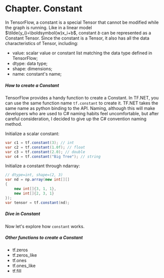 # Chapter. Constant

In TensorFlow, a constant is a special Tensor that cannot be modified while the graph is running. Like in a linear model $\tilde{y_i}=\boldsymbol{w}x_i+b$, constant $b$ can be represented as a Constant Tensor. Since the constant is a Tensor, it also has all the data characteristics of Tensor, including:

* value: scalar value or constant list matching the data type defined in TensorFlow;
* dtype: data type;
* shape: dimensions;
* name: constant's name;



##### How to create a Constant

TensorFlow provides a handy function to create a Constant. In TF.NET, you can use the same function name `tf.constant` to create it. TF.NET takes the same name as python binding to the API. Naming, although this will make developers who are used to C# naming habits feel uncomfortable, but after careful consideration, I decided to give up the C# convention naming method.

Initialize a scalar constant:

```csharp
var c1 = tf.constant(3); // int
var c2 = tf.constant(1.0f); // float
var c3 = tf.constant(2.0); // double
var c4 = tf.constant("Big Tree"); // string
```

Initialize a constant through ndarray:

```csharp
// dtype=int, shape=(2, 3)
var nd = np.array(new int[][]
{
	new int[]{3, 1, 1},
    new int[]{2, 3, 1}
});
var tensor = tf.constant(nd);
```

##### Dive in Constant

Now let's explore how `constant` works.



##### Other functions to create a Constant

* tf.zeros
* tf.zeros_like
* tf.ones
* tf.ones_like
* tf.fill
